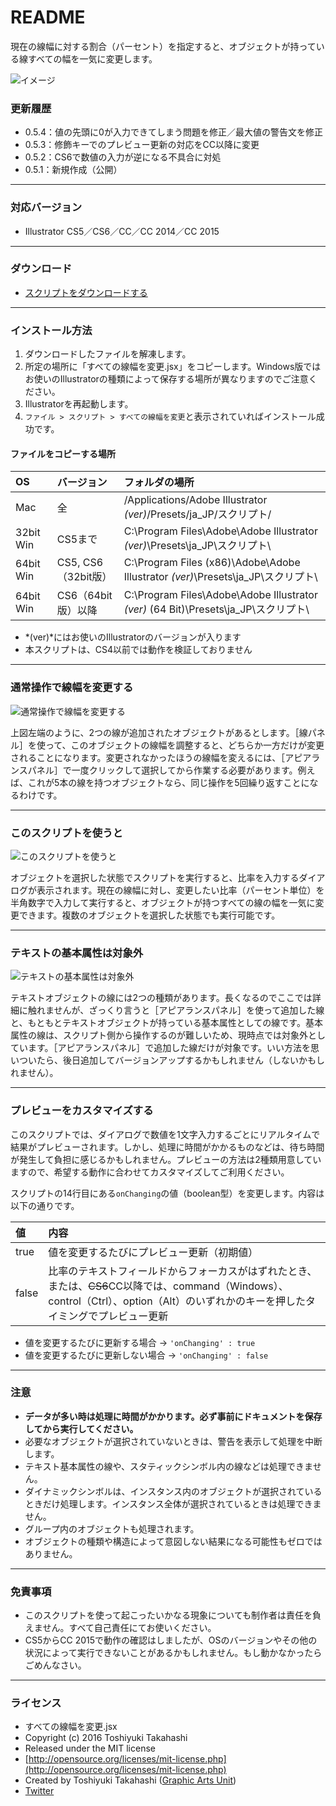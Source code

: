# README

現在の線幅に対する割合（パーセント）を指定すると、オブジェクトが持っている線すべての幅を一気に変更します。

<div class="fig center" style="margin-bottom: 20px;"><img src="http://www.graphicartsunit.com/saucer/images/resize-all-stroke-width/eye.png" alt="イメージ" class="noshadow"></div>


### 更新履歴

* 0.5.4：値の先頭に0が入力できてしまう問題を修正／最大値の警告文を修正
* 0.5.3：修飾キーでのプレビュー更新の対応をCC以降に変更
* 0.5.2：CS6で数値の入力が逆になる不具合に対処
* 0.5.1：新規作成（公開）

----

### 対応バージョン

* Illustrator CS5／CS6／CC／CC 2014／CC 2015

----

### ダウンロード

* [スクリプトをダウンロードする](https://github.com/gau/resize-all-stroke-width/archive/master.zip)

----

### インストール方法

1. ダウンロードしたファイルを解凍します。
2. 所定の場所に「すべての線幅を変更.jsx」をコピーします。Windows版ではお使いのIllustratorの種類によって保存する場所が異なりますのでご注意ください。
3. Illustratorを再起動します。
4. `ファイル > スクリプト > すべての線幅を変更`と表示されていればインストール成功です。

#### ファイルをコピーする場所

| OS | バージョン | フォルダの場所 |
|:-----|:-----|:-----|
| Mac | 全 | /Applications/Adobe Illustrator *(ver)*/Presets/ja_JP/スクリプト/ |
| 32bit Win | CS5まで | C:\Program Files\Adobe\Adobe Illustrator *(ver)*\Presets\ja_JP\スクリプト\ |
| 64bit Win | CS5, CS6（32bit版） | C:\Program Files (x86)\Adobe\Adobe Illustrator *(ver)*\Presets\ja_JP\スクリプト\ |
| 64bit Win | CS6（64bit版）以降 | C:\Program Files\Adobe\Adobe Illustrator *(ver)* (64 Bit)\Presets\ja_JP\スクリプト\ |

* *(ver)*にはお使いのIllustratorのバージョンが入ります
* 本スクリプトは、CS4以前では動作を検証しておりません

----

### 通常操作で線幅を変更する

<div class="fig center"><img src="http://www.graphicartsunit.com/saucer/images/resize-all-stroke-width/fig01.png" alt="通常操作で線幅を変更する" class="noshadow"></div>

上図左端のように、2つの線が追加されたオブジェクトがあるとします。［線パネル］を使って、このオブジェクトの線幅を調整すると、どちらか一方だけが変更されることになります。変更されなかったほうの線幅を変えるには、［アピアランスパネル］で一度クリックして選択してから作業する必要があります。例えば、これが5本の線を持つオブジェクトなら、同じ操作を5回繰り返すことになるわけです。

----

### このスクリプトを使うと

<div class="fig center"><img src="http://www.graphicartsunit.com/saucer/images/resize-all-stroke-width/fig02.png" alt="このスクリプトを使うと" class="noshadow"></div>

オブジェクトを選択した状態でスクリプトを実行すると、比率を入力するダイアログが表示されます。現在の線幅に対し、変更したい比率（パーセント単位）を半角数字で入力して実行すると、オブジェクトが持つすべての線の幅を一気に変更できます。複数のオブジェクトを選択した状態でも実行可能です。

----

### テキストの基本属性は対象外

<div class="fig center"><img src="http://www.graphicartsunit.com/saucer/images/resize-all-stroke-width/fig03.png" alt="テキストの基本属性は対象外" class="noshadow"></div>

テキストオブジェクトの線には2つの種類があります。長くなるのでここでは詳細に触れませんが、ざっくり言うと［アピアランスパネル］を使って追加した線と、もともとテキストオブジェクトが持っている基本属性としての線です。基本属性の線は、スクリプト側から操作するのが難しいため、現時点では対象外としています。［アピアランスパネル］で追加した線だけが対象です。いい方法を思いついたら、後日追加してバージョンアップするかもしれません（しないかもしれません）。

----

### プレビューをカスタマイズする

このスクリプトでは、ダイアログで数値を1文字入力するごとにリアルタイムで結果がプレビューされます。しかし、処理に時間がかかるものなどは、待ち時間が発生して負担に感じるかもしれません。プレビューの方法は2種類用意していますので、希望する動作に合わせてカスタマイズしてご利用ください。

スクリプトの14行目にある`onChanging`の値（boolean型）を変更します。内容は以下の通りです。

|値|内容|
|:-----|:-----|
|true|値を変更するたびにプレビュー更新（初期値）|
|false|比率のテキストフィールドからフォーカスがはずれたとき、または、<strike>CS6</strike>CC以降では、command（Windows）、control（Ctrl）、option（Alt）のいずれかのキーを押したタイミングでプレビュー更新|

* 値を変更するたびに更新する場合 → `'onChanging' : true`  
* 値を変更するたびに更新しない場合 → `'onChanging' : false`

----

### 注意

* **データが多い時は処理に時間がかかります。必ず事前にドキュメントを保存してから実行してください。**
* 必要なオブジェクトが選択されていないときは、警告を表示して処理を中断します。
* テキスト基本属性の線や、スタティックシンボル内の線などは処理できません。
* ダイナミックシンボルは、インスタンス内のオブジェクトが選択されているときだけ処理します。インスタンス全体が選択されているときは処理できません。
* グループ内のオブジェクトも処理されます。
* オブジェクトの種類や構造によって意図しない結果になる可能性もゼロではありません。

----

### 免責事項

* このスクリプトを使って起こったいかなる現象についても制作者は責任を負えません。すべて自己責任にてお使いください。
* CS5からCC 2015で動作の確認はしましたが、OSのバージョンやその他の状況によって実行できないことがあるかもしれません。もし動かなかったらごめんなさい。

----

### ライセンス

* すべての線幅を変更.jsx
* Copyright (c) 2016 Toshiyuki Takahashi
* Released under the MIT license
* [http://opensource.org/licenses/mit-license.php](http://opensource.org/licenses/mit-license.php)
* Created by Toshiyuki Takahashi ([Graphic Arts Unit](http://www.graphicartsunit.com/))
* [Twitter](https://twitter.com/gautt)